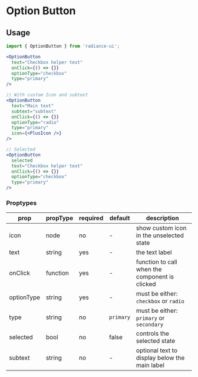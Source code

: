 # Option Button
## Usage

```jsx
import { OptionButton } from 'radiance-ui';

<OptionButton
  text="Checkbox helper text"
  onClick={() => {}}
  optionType="checkbox"
  type="primary"
/>

// With custom Icon and subtext
<OptionButton
  text="Main text"
  subtext="subtext"
  onClick={() => {}}
  optionType="radio"
  type="primary"
  icon={<PlusIcon />}
/>

// Selected
<OptionButton
  selected
  text="Checkbox helper text"
  onClick={() => {}}
  optionType="checkbox"
  type="primary"
/>
```

<!-- STORY -->

### Proptypes
| prop                  | propType         | required | default   | description                                                                                                                  
|-----------------------|------------------|----------|-----------|------------------------------------------------------------------------------------------------------------------------------|
| icon          | node           | no      | -          | show custom icon in the unselected state |
| text          | string         | yes     | -          | the text label |
| onClick       | function       | yes     | -          | function to call when the component is clicked |
| optionType    | string         | yes     | -          | must be either: `checkbox` or `radio` |
| type     | string         | no      | `primary`  | must be either: `primary` or `secondary` |
| selected      | bool           | no      | false      | controls the selected state  |
| subtext      | string           | no      | -      | optional text to display below the main label  |
